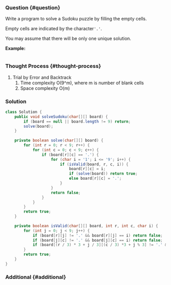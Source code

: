 ### Question {#question}

Write a program to solve a Sudoku puzzle by filling the empty cells.

Empty cells are indicated by the character`'.'`.

You may assume that there will be only one unique solution.

**Example:**

```

```

### Thought Process {#thought-process}

1. Trial by Error and Backtrack
   1. Time complexity O\(9^m\), where m is number of blank cells
   2. Space complexity O\(m\)

### Solution

```java
class Solution {
    public void solveSudoku(char[][] board) {
        if (board == null || board.length != 9) return;
        solve(board);
    }
    
    private boolean solve(char[][] board) {
        for (int r = 0; r < 9; r++) {
            for (int c = 0; c < 9; c++) {
                if (board[r][c] == '.') {
                    for (char i = '1'; i <= '9'; i++) {
                        if (isValid(board, r, c, i)) {
                            board[r][c] = i;
                            if (solve(board)) return true;
                            else board[r][c] = '.';
                        }
                    }
                    return false;
                }
            }
        }
        return true;
    }
    
    private boolean isValid(char[][] board, int r, int c, char i) {
        for (int j = 0; j < 9; j++) {
            if (board[r][j] != '.' && board[r][j] == i) return false;
            if (board[j][c] != '.' && board[j][c] == i) return false;
            if (board[(r / 3) * 3 + j / 3][(c / 3) *3 + j % 3] != '.' && board[(r / 3) * 3 + j / 3][(c / 3) *3 + j % 3] == i) return false;
        }
        return true;
    }
}
```

### Additional {#additional}



